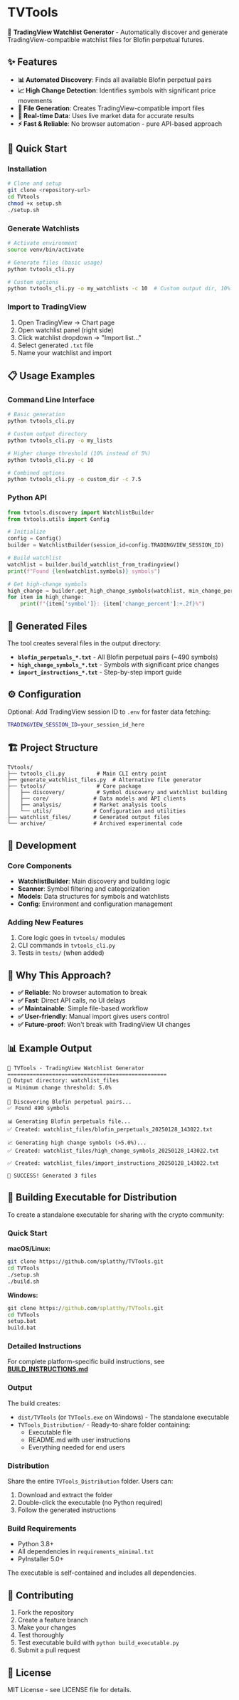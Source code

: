 # TVTools

🚀 **TradingView Watchlist Generator** - Automatically discover and generate TradingView-compatible watchlist files for Blofin perpetual futures.

## ✨ Features

- **📊 Automated Discovery**: Finds all available Blofin perpetual pairs
- **📈 High Change Detection**: Identifies symbols with significant price movements  
- **📁 File Generation**: Creates TradingView-compatible import files
- **🔄 Real-time Data**: Uses live market data for accurate results
- **⚡ Fast & Reliable**: No browser automation - pure API-based approach

## 🚀 Quick Start

### Installation

```bash
# Clone and setup
git clone <repository-url>
cd TVtools
chmod +x setup.sh
./setup.sh
```

### Generate Watchlists

```bash
# Activate environment
source venv/bin/activate

# Generate files (basic usage)
python tvtools_cli.py

# Custom options
python tvtools_cli.py -o my_watchlists -c 10  # Custom output dir, 10% change threshold
```

### Import to TradingView

1. Open TradingView → Chart page
2. Open watchlist panel (right side)
3. Click watchlist dropdown → "Import list..."
4. Select generated `.txt` file
5. Name your watchlist and import

## 📋 Usage Examples

### Command Line Interface

```bash
# Basic generation
python tvtools_cli.py

# Custom output directory
python tvtools_cli.py -o my_lists

# Higher change threshold (10% instead of 5%)
python tvtools_cli.py -c 10

# Combined options
python tvtools_cli.py -o custom_dir -c 7.5
```

### Python API

```python
from tvtools.discovery import WatchlistBuilder
from tvtools.utils import Config

# Initialize
config = Config()
builder = WatchlistBuilder(session_id=config.TRADINGVIEW_SESSION_ID)

# Build watchlist
watchlist = builder.build_watchlist_from_tradingview()
print(f"Found {len(watchlist.symbols)} symbols")

# Get high-change symbols
high_change = builder.get_high_change_symbols(watchlist, min_change_percent=5.0)
for item in high_change:
    print(f"{item['symbol']}: {item['change_percent']:+.2f}%")
```

## 📁 Generated Files

The tool creates several files in the output directory:

- **`blofin_perpetuals_*.txt`** - All Blofin perpetual pairs (~490 symbols)
- **`high_change_symbols_*.txt`** - Symbols with significant price changes
- **`import_instructions_*.txt`** - Step-by-step import guide

## ⚙️ Configuration

Optional: Add TradingView session ID to `.env` for faster data fetching:

```bash
TRADINGVIEW_SESSION_ID=your_session_id_here
```

## 🏗️ Project Structure

```
TVtools/
├── tvtools_cli.py          # Main CLI entry point
├── generate_watchlist_files.py  # Alternative file generator
├── tvtools/                # Core package
│   ├── discovery/          # Symbol discovery and watchlist building
│   ├── core/              # Data models and API clients
│   ├── analysis/          # Market analysis tools
│   └── utils/             # Configuration and utilities
├── watchlist_files/       # Generated output files
└── archive/               # Archived experimental code
```

## 🔧 Development

### Core Components

- **WatchlistBuilder**: Main discovery and building logic
- **Scanner**: Symbol filtering and categorization  
- **Models**: Data structures for symbols and watchlists
- **Config**: Environment and configuration management

### Adding New Features

1. Core logic goes in `tvtools/` modules
2. CLI commands in `tvtools_cli.py`
3. Tests in `tests/` (when added)

## 🎯 Why This Approach?

- **✅ Reliable**: No browser automation to break
- **✅ Fast**: Direct API calls, no UI delays
- **✅ Maintainable**: Simple file-based workflow
- **✅ User-friendly**: Manual import gives users control
- **✅ Future-proof**: Won't break with TradingView UI changes

## 📊 Example Output

```
🚀 TVTools - TradingView Watchlist Generator
==================================================
📁 Output directory: watchlist_files
📊 Minimum change threshold: 5.0%

🔨 Discovering Blofin perpetual pairs...
✅ Found 490 symbols

📊 Generating Blofin perpetuals file...
✅ Created: watchlist_files/blofin_perpetuals_20250128_143022.txt

📈 Generating high change symbols (>5.0%)...
✅ Created: watchlist_files/high_change_symbols_20250128_143022.txt

✅ Created: watchlist_files/import_instructions_20250128_143022.txt

🎉 SUCCESS! Generated 3 files
```

## 🔨 Building Executable for Distribution

To create a standalone executable for sharing with the crypto community:

### Quick Start

**macOS/Linux:**
```bash
git clone https://github.com/splatthy/TVTools.git
cd TVTools
./setup.sh
./build.sh
```

**Windows:**
```cmd
git clone https://github.com/splatthy/TVTools.git
cd TVTools
setup.bat
build.bat
```

### Detailed Instructions

For complete platform-specific build instructions, see **[BUILD_INSTRUCTIONS.md](BUILD_INSTRUCTIONS.md)**

### Output
The build creates:
- `dist/TVTools` (or `TVTools.exe` on Windows) - The standalone executable
- `TVTools_Distribution/` - Ready-to-share folder containing:
  - Executable file
  - README.md with user instructions
  - Everything needed for end users

### Distribution
Share the entire `TVTools_Distribution` folder. Users can:
1. Download and extract the folder
2. Double-click the executable (no Python required)
3. Follow the generated instructions

### Build Requirements
- Python 3.8+
- All dependencies in `requirements_minimal.txt`
- PyInstaller 5.0+

The executable is self-contained and includes all dependencies.

## 🤝 Contributing

1. Fork the repository
2. Create a feature branch
3. Make your changes
4. Test thoroughly
5. Test executable build with `python build_executable.py`
6. Submit a pull request

## 📄 License

MIT License - see LICENSE file for details.